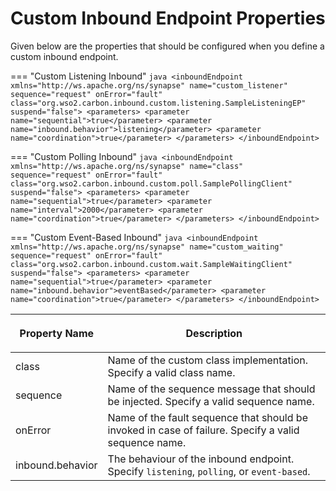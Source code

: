 # Custom Inbound Endpoint Properties

Given below are the properties that should be configured when you define a custom inbound endpoint.

=== "Custom Listening Inbound"
      ``` java
      <inboundEndpoint xmlns="http://ws.apache.org/ns/synapse" name="custom_listener" sequence="request" onError="fault"
                              class="org.wso2.carbon.inbound.custom.listening.SampleListeningEP" suspend="false">
            <parameters>
               <parameter name="sequential">true</parameter>
               <parameter name="inbound.behavior">listening</parameter>
               <parameter name="coordination">true</parameter>
            </parameters>
      </inboundEndpoint>
      ```

=== "Custom Polling Inbound"
      ``` java
      <inboundEndpoint xmlns="http://ws.apache.org/ns/synapse" name="class" sequence="request" onError="fault"
                                    class="org.wso2.carbon.inbound.custom.poll.SamplePollingClient" suspend="false">
            <parameters>
               <parameter name="sequential">true</parameter>
               <parameter name="interval">2000</parameter>
               <parameter name="coordination">true</parameter>
            </parameters>
      </inboundEndpoint>
      ```

=== "Custom Event-Based Inbound"
      ``` java
      <inboundEndpoint xmlns="http://ws.apache.org/ns/synapse" name="custom_waiting" sequence="request" onError="fault"
                              class="org.wso2.carbon.inbound.custom.wait.SampleWaitingClient" suspend="false">
            <parameters>
               <parameter name="sequential">true</parameter>
               <parameter name="inbound.behavior">eventBased</parameter>
               <parameter name="coordination">true</parameter>
            </parameters>
      </inboundEndpoint>
      ```

<table>
   <thead>
      <tr>
         <th>
            <p>Property Name</p>
         </th>
         <th>
            <p>Description</p>
         </th>
      </tr>
   </thead>
   <tbody>
      <tr>
         <td>
          class
         </td>
         <td>
          Name of the custom class implementation. Specify a valid class name.
         </td>
      </tr>
      <tr>
         <td>
          sequence
         </td>
         <td>Name of the sequence message that should be injected. Specify a valid sequence name.</td>
      </tr>
      <tr>
         <td>
            onError
         </td>
         <td>Name of the fault sequence that should be invoked in case of failure. Specify a valid sequence name.</td>
      </tr>
      <tr>
         <td>
          inbound.behavior
         </td>
         <td>
          The behaviour of the inbound endpoint. Specify <code>listening</code>, <code>polling</code>, or <code>event-based</code>.
         </td>
      </tr>
   </tbody>
</table>